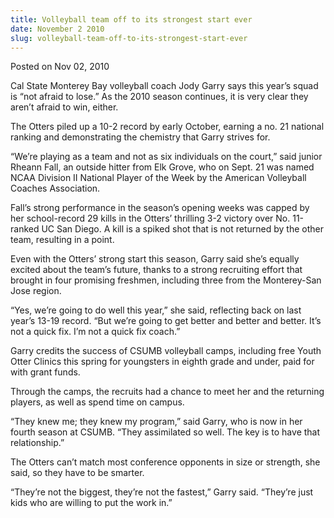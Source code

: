 ```yaml
---
title: Volleyball team off to its strongest start ever
date: November 2 2010
slug: volleyball-team-off-to-its-strongest-start-ever
---
```


 



<span class="date">Posted on Nov 02, 2010    </span>
<p>Cal State Monterey Bay volleyball coach Jody Garry says this
year&#x2019;s squad is &#x201C;not afraid to lose.&#x201D; As the 2010 season continues,
it is very clear they aren&#x2019;t afraid to win, either.</p>
<p>The Otters piled up a 10-2 record by early October, earning a
no. 21 national ranking and demonstrating the chemistry that Garry
strives for.</p>
<p>&#x201C;We&#x2019;re playing as a team and not as six individuals on the
court,&#x201D; said junior Rheann Fall, an outside hitter from Elk Grove,
who on Sept. 21 was named NCAA Division II National Player of the
Week by the American Volleyball Coaches Association.</p>
<p>Fall&#x2019;s strong performance in the season&#x2019;s opening weeks was
capped by her school-record 29 kills in the Otters&#x2019; thrilling 3-2
victory over No. 11-ranked UC San Diego. A kill is a spiked shot
that is not returned by the other team, resulting in a point.</p>
<p>Even with the Otters&#x2019; strong start this season, Garry said she&#x2019;s
equally excited about the team&#x2019;s future, thanks to a strong
recruiting effort that brought in four promising freshmen,
including three from the Monterey-San Jose region.</p>
<p>&#x201C;Yes, we&#x2019;re going to do well this year,&#x201D; she said, reflecting
back on last year&#x2019;s 13-19 record. &#x201C;But we&#x2019;re going to get better
and better and better. It&#x2019;s not a quick fix. I&#x2019;m not a quick fix
coach.&#x201D;</p>
<p>Garry credits the success of CSUMB volleyball camps, including
free Youth Otter Clinics this spring for youngsters in eighth grade
and under, paid for with grant funds.</p>
<p>Through the camps, the recruits had a chance to meet her and the
returning players, as well as spend time on campus.</p>
<p>&#x201C;They knew me; they knew my program,&#x201D; said Garry, who is now in
her fourth season at CSUMB. &#x201C;They assimilated so well. The key is
to have that relationship.&#x201D;</p>
<p>The Otters can&#x2019;t match most conference opponents in size or
strength, she said, so they have to be smarter.</p>
<p>&#x201C;They&#x2019;re not the biggest, they&#x2019;re not the fastest,&#x201D; Garry said.
&#x201C;They&#x2019;re just kids who are willing to put the work in.&#x201D;<br>
&#xA0;</br></p>





 
